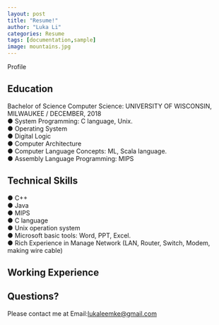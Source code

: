 ```yaml
---
layout: post
title: "Resume!"
author: "Luka Li"
categories: Resume
tags: [documentation,sample]
image: mountains.jpg
---
```


Profile

## Education

Bachelor of Science Computer Science: UNIVERSITY OF WISCONSIN, MILWAUKEE / DECEMBER, 2018<br>
● System Programming: C language, Unix.      <br>
● Operating System <br>
● Digital Logic<br>
● Computer Architecture<br>
● Computer Language Concepts: ML, Scala language.<br>
● Assembly Language Programming: MIPS<br>

## Technical Skills

● C++ <br>
● Java<br>
● MIPS <br>
● C language <br>
● Unix operation system <br>
● Microsoft basic tools: Word, PPT, Excel. <br>
● Rich Experience in Manage Network (LAN, Router, Switch, Modem, making wire cable)

## Working Experience



## Questions?
Please contact me at Email:lukaleemke@gmail.com
